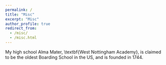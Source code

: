 ```yaml
---
permalink: /
title: "Misc"
excerpt: "Misc"
author_profile: true
redirect_from: 
  - /misc/
  - /misc.html
---
```


My high school Alma Mater, \textbf{West Nottingham Academy}, is claimed to be the oldest Boarding School in the US, and is founded in 1744.